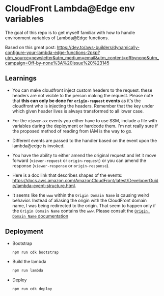 # CloudFront Lambda@Edge env variables

The goal of this repo is to get myself familiar with how to handle environment variables of Lambda@Edge functions.

Based on this great post: https://dev.to/aws-builders/dynamically-configure-your-lambda-edge-functions-2pkp?utm_source=newsletter&utm_medium=email&utm_content=offbynone&utm_campaign=Off-by-none%3A%20Issue%20%23145

## Learnings

- You can make cloudfront inject custom headers to the request. these headers are not visible to the person making the request.
  Please note that **this can only be done for `origin-request` events** as it's the cloudfront who is injecting the headers.
  Remember that the key under which given header lives is always transformed to all lower case.

- For the `viewer-xx` events you either have to use SSM, include a file with variables during the deployment or hardcode them. I'm not really sure if the proposed method of reading from IAM is the way to go.

- Different events are passed to the handler based on the event upon the lambda@edge is invoked.

- You have the ability to either amend the original request and let it move forward (`viewer-request` or `origin-request`) or you can amend the response (`viewer-response` or `origin-response`).

- Here is a doc link that describes shapes of the events: https://docs.aws.amazon.com/AmazonCloudFront/latest/DeveloperGuide/lambda-event-structure.html.

- It seems like the `www` within the `Origin Domain Name` is causing weird behavior. Instead of aliasing the origin with the CloudFront domain name, I was being redirected to the origin. That seem to happen only if the `Origin Domain Name` contains the `www`.
  Please consult the [`Origin Domain Name` documentation](https://docs.aws.amazon.com/AmazonCloudFront/latest/DeveloperGuide/distribution-web-values-specify.html#DownloadDistValuesDomainName)

## Deployment

- Bootstrap

  ```sh
  npm run cdk bootstrap
  ```

- Build the lambda

  ```sh
  npm run lambda
  ```

- Deploy

  ```sh
  npm run cdk deploy
  ```
